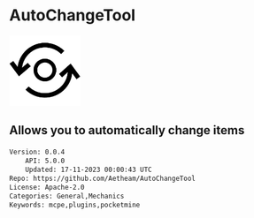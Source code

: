 # AutoChangeTool
<img src="https://raw.githubusercontent.com/Aetheam/AutoChangeTool/4adabd9298b55ce3fe832eb0d81f92b9960c0efc/icon.png" width="128" height="128" />

## Allows you to automatically change items
```properties
Version: 0.0.4
    API: 5.0.0
    Updated: 17-11-2023 00:00:43 UTC
Repo: https://github.com/Aetheam/AutoChangeTool
License: Apache-2.0
Categories: General,Mechanics
Keywords: mcpe,plugins,pocketmine
```